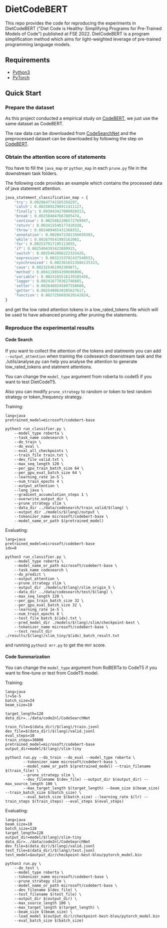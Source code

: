 # DietCodeBERT

This repo provides the code for reproducing the experiments in DietCodeBERT ("Diet Code is Healthy: Simplifying Programs for Pre-Trained Models of Code") published at FSE 2022. DietCodeBERT is a program simplification method which aims for light-weighted leverage of pre-trained programming language models.

## Requirements

* [Python3](https://www.linuxbabe.com/ubuntu/install-python-3-6-ubuntu-16-04-16-10-17-04) 
* [PyTorch](https://pytorch.org/)

## Quick Start

### Prepare the dataset

As this project conducted a empirical study on [CodeBERT](https://arxiv.org/pdf/2002.08155.pdf), we just use the same dataset as CodeBERT.

The raw data can be downloaded from [CodeSearchNet](https://github.com/github/CodeSearchNet) and the preprocessed dataset can be downloaded by following the step on [CodeBERT](https://github.com/microsoft/CodeBERT/tree/master/CodeBERT).

### Obtain the attention score of statements

You have to fill the `java_map` or `python_map` in each `prune.py` file in the downstream task folders.

The following code provides an example which contains the processed data of java statement attention.
```python
java_statement_classification_map = {
    'try': 0.0029647741585358297,
    'catch': 0.0025092298911411127,
    'finally': 0.003843427080920313,
    'break': 0.002504047667805474,
    'continue': 0.0025862206572769947,
    'return': 0.003415540177420338,
    'throw': 0.002409465431368352,
    'annotation': 0.0028472381356659383,
    'while': 0.002679541985162062,
    'for': 0.002537917195113055,
    'if': 0.0025404393423889915,
    'switch': 0.0025462886222332426,
    'expression': 0.0032153782437548553,
    'synchronized': 0.0023616513586135323,
    'case': 0.002325461992369871,
    'method': 0.004119854399696806,
    'variable': 0.0024165516139185456,
    'logger': 0.002416770362746685,
    'setter': 0.0026460245897558608,
    'getter': 0.0025480630285627617,
    'function': 0.0027256693629142824,
}
```

and get the low rated attention tokens in a low_rated_tokens file which will be used to have advanced pruning after pruning the statements.


### Reproduce the experimental results

#### Code Search

If you want to collect the attention of the tokens and statments you can add `--output_attention` when training the codesearch downstream task and the ./utils/analyse.py can help you analyse the attention to generate low_rated_tokens and statment attentions.

You can change the `model_type` argument from roberta to codet5 if you want to test DietCodeT5.

Also you can modify `prune_strategy` to random or token to test random strategy or token_frequency strategy.

Training:

```
lang=java
pretrained_model=microsoft/codebert-base

python3 run_classifier.py \
	--model_type roberta \
	--task_name codesearch \
	--do_train \
	--do_eval \
	--eval_all_checkpoints \
	--train_file train.txt \
	--dev_file valid.txt \
	--max_seq_length 120 \
	--per_gpu_train_batch_size 64 \
	--per_gpu_eval_batch_size 64 \
	--learning_rate 1e-5 \
	--num_train_epochs 4 \
	--output_attention \
	--lang java \
	--gradient_accumulation_steps 1 \
	--overwrite_output_dir \
	--prune_strategy slim \
	--data_dir ../data/codesearch/train_valid/$(lang) \
	--output_dir ./models/$(lang)/output \
	--tokenizer_name microsoft/codebert-base \
	--model_name_or_path $(pretrained_model)
```

Evaluating:

```
lang=java
pretrained_model=microsoft/codebert-base
idx=0

python3 run_classifier.py \
	--model_type roberta \
	--model_name_or_path microsoft/codebert-base \
	--task_name codesearch \
	--do_predict \
	--output_attention \
	--prune_strategy slim \
	--output_dir ./models/$(lang)/slim_origin_5 \
	--data_dir ../data/codesearch/test/$(lang) \
	--max_seq_length 120 \
	--per_gpu_train_batch_size 32 \
	--per_gpu_eval_batch_size 32 \
	--learning_rate 1e-5 \
	--num_train_epochs 8 \
	--test_file batch_$(idx).txt \
	--pred_model_dir ./models/$(lang)/slim/checkpoint-best \
	--tokenizer_name microsoft/codebert-base \
	--test_result_dir ./results/$(lang)/slim_tiny/$(idx)_batch_result.txt
```

and running `python3 mrr.py` to get the mrr score.

#### Code Summarization

You can change the `model_type` argument from RoBERTa to CodeT5 if you want to fine-tune or test from CodeT5 model.

Training:

```
lang=java
lr=5e-5
batch_size=24
beam_size=10

target_length=128
data_dir=../data/code2nl/CodeSearchNet

train_file=$(data_dir)/$(lang)/train.jsonl
dev_file=$(data_dir)/$(lang)/valid.jsonl
eval_steps=10
train_steps=30000
pretrained_model=microsoft/codebert-base
output_dir=model/$(lang)/slim-tiny

python3 run.py --do_train --do_eval --model_type roberta \
        --tokenizer_name microsoft/codebert-base \
        --model_name_or_path $(pretrained_model) --train_filename $(train_file) \
        --prune_strategy slim \
        --dev_filename $(dev_file) --output_dir $(output_dir) --max_source_length 100 \
        --max_target_length $(target_length) --beam_size $(beam_size) --train_batch_size $(batch_size) \
        --eval_batch_size $(batch_size) --learning_rate $(lr) --train_steps $(train_steps) --eval_steps $(eval_steps)
```

Evaluating:

```
lang=java
beam_size=10
batch_size=128
target_length=128
output_dir=model/$(lang)/slim-tiny
data_dir=../data/code2nl/CodeSearchNet
dev_file=$(data_dir)/$(lang)/valid.jsonl
test_file=$(data_dir)/$(lang)/test.jsonl
test_model=$output_dir/checkpoint-best-bleu/pytorch_model.bin

python3 run.py \
	--do_test \
	--model_type roberta \
	--tokenizer_name microsoft/codebert-base \
	--prune_strategy slim \
	--model_name_or_path microsoft/codebert-base \
	--dev_filename $(dev_file) \
	--test_filename $(test_file) \
	--output_dir $(output_dir) \
	--max_source_length 100 \
	--max_target_length $(target_length) \
	--beam_size $(beam_size) \
	--load_model $(output_dir)/checkpoint-best-bleu/pytorch_model.bin
	--eval_batch_size $(batch_size)
```

